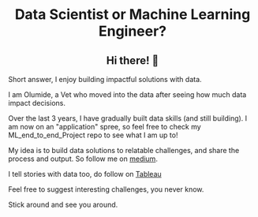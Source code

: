 
<!--
**olumideodetunde/olumideodetunde** is a ✨ _special_ ✨ repository because its `README.md` (this file) appears on your GitHub profile.

Here are some ideas to get you started:

- 🔭 I’m currently working on ...
- 🌱 I’m currently learning ...
- 👯 I’m looking to collaborate on ...
- 🤔 I’m looking for help with ...
- 💬 Ask me about ...
- 📫 How to reach me: ...
- 😄 Pronouns: ...
- ⚡ Fun fact: ...
-->

<div align="center">
<h1>Data Scientist or Machine Learning Engineer?</h1>
<h2>Hi there! 👋</h2>
</div>

Short answer, I enjoy building impactful solutions with data.

I am Olumide, a Vet who moved into the data after seeing how much data impact decisions.

Over the last 3 years, I have gradually built data skills (and still building). I am now on an "application" spree, so feel free to check my ML_end_to_end_Project repo to see what I am up to!

My idea is to build data solutions to relatable challenges, and share the process and output. So follow me on [medium](https://medium.com/@olumideodetunde).

I tell stories with data too, do follow on [Tableau](https://public.tableau.com/app/profile/olumide.odetunde/vizzes) 

Feel free to suggest interesting challenges, you never know.

Stick around and see you around.


